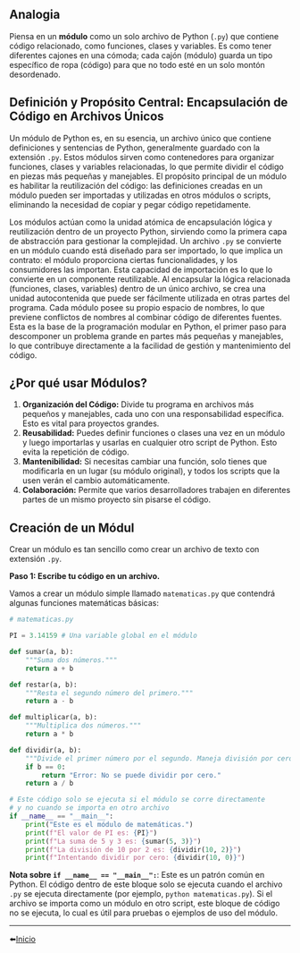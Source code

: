 ## Analogia 
Piensa en un **módulo** como un solo archivo de Python (`.py`) que contiene código relacionado, como funciones, clases y variables. Es como tener diferentes cajones en una cómoda; cada cajón (módulo) guarda un tipo específico de ropa (código) para que no todo esté en un solo montón desordenado.

## Definición y Propósito Central: Encapsulación de Código en Archivos Únicos
Un módulo de Python es, en su esencia, un archivo único que contiene definiciones y sentencias de Python, generalmente guardado con la extensión `.py`. Estos módulos sirven como contenedores para organizar funciones, clases y variables relacionadas, lo que permite dividir el código en piezas más pequeñas y manejables. El propósito principal de un módulo es habilitar la reutilización del código: las definiciones creadas en un módulo pueden ser importadas y utilizadas en otros módulos o scripts, eliminando la necesidad de copiar y pegar código repetidamente.

Los módulos actúan como la unidad atómica de encapsulación lógica y reutilización dentro de un proyecto Python, sirviendo como la primera capa de abstracción para gestionar la complejidad. Un archivo `.py` se convierte en un módulo cuando está diseñado para ser importado, lo que implica un contrato: el módulo proporciona ciertas funcionalidades, y los consumidores las importan. Esta capacidad de importación es lo que lo convierte en un componente reutilizable. Al encapsular la lógica relacionada (funciones, clases, variables) dentro de un único archivo, se crea una unidad autocontenida que puede ser fácilmente utilizada en otras partes del programa. Cada módulo posee su propio espacio de nombres, lo que previene conflictos de nombres al combinar código de diferentes fuentes. Esta es la base de la programación modular en Python, el primer paso para descomponer un problema grande en partes más pequeñas y manejables, lo que contribuye directamente a la facilidad de gestión y mantenimiento del código.   

## ¿Por qué usar Módulos?
1. **Organización del Código:** Divide tu programa en archivos más pequeños y manejables, cada uno con una responsabilidad específica. Esto es vital para proyectos grandes.
2. **Reusabilidad:** Puedes definir funciones o clases una vez en un módulo y luego importarlas y usarlas en cualquier otro script de Python. Esto evita la repetición de código.
3. **Mantenibilidad:** Si necesitas cambiar una función, solo tienes que modificarla en un lugar (su módulo original), y todos los scripts que la usen verán el cambio automáticamente.
4. **Colaboración:** Permite que varios desarrolladores trabajen en diferentes partes de un mismo proyecto sin pisarse el código.

## Creación de un Módul
Crear un módulo es tan sencillo como crear un archivo de texto con extensión `.py`.

**Paso 1: Escribe tu código en un archivo.**

Vamos a crear un módulo simple llamado `matematicas.py` que contendrá algunas funciones matemáticas básicas:
```python
# matematicas.py

PI = 3.14159 # Una variable global en el módulo

def sumar(a, b):
    """Suma dos números."""
    return a + b

def restar(a, b):
    """Resta el segundo número del primero."""
    return a - b

def multiplicar(a, b):
    """Multiplica dos números."""
    return a * b

def dividir(a, b):
    """Divide el primer número por el segundo. Maneja división por cero."""
    if b == 0:
        return "Error: No se puede dividir por cero."
    return a / b

# Este código solo se ejecuta si el módulo se corre directamente
# y no cuando se importa en otro archivo
if __name__ == "__main__":
    print("Este es el módulo de matemáticas.")
    print(f"El valor de PI es: {PI}")
    print(f"La suma de 5 y 3 es: {sumar(5, 3)}")
    print(f"La división de 10 por 2 es: {dividir(10, 2)}")
    print(f"Intentando dividir por cero: {dividir(10, 0)}")
```

**Nota sobre `if __name__ == "__main__":`**: Este es un patrón común en Python. El código dentro de este bloque solo se ejecuta cuando el archivo `.py` se ejecuta directamente (por ejemplo, `python matematicas.py`). Si el archivo se importa como un módulo en otro script, este bloque de código no se ejecuta, lo cual es útil para pruebas o ejemplos de uso del módulo.

---

⬅️[Inicio](../../../../README.md)